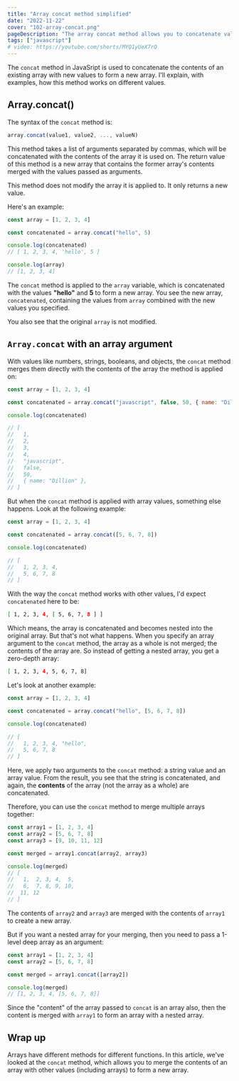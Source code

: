 ```yaml
---
title: "Array concat method simplified"
date: "2022-11-22"
cover: "102-array-concat.png"
pageDescription: "The array concat method allows you to concatenate values of an array with new values, to form a new array. Learn more in this article"
tags: ["javascript"]
# video: https://youtube.com/shorts/MYQ1yUeX7rQ
---
```


The `concat` method in JavaSript is used to concatenate the contents of an existing array with new values to form a new array. I'll explain, with examples, how this method works on different values.

## Array.concat()

The syntax of the `concat` method is:

```js
array.concat(value1, value2, ..., valueN)
```

This method takes a list of arguments separated by commas, which will be concatenated with the contents of the array it is used on. The return value of this method is a new array that contains the former array's contents merged with the values passed as arguments.

This method does not modify the array it is applied to. It only returns a new value.

Here's an example:

```js
const array = [1, 2, 3, 4]

const concatenated = array.concat("hello", 5)

console.log(concatenated)
// [ 1, 2, 3, 4, 'hello', 5 ]

console.log(array)
// [1, 2, 3, 4]
```

The `concat` method is applied to the `array` variable, which is concatenated with the values **"hello"** and **5** to form a new array. You see the new array, `concatenated`, containing the values from `array` combined with the new values you specified.

You also see that the original `array` is not modified.

## `Array.concat` with an array argument

With values like numbers, strings, booleans, and objects, the `concat` method merges them directly with the contents of the array the method is applied on:

```js
const array = [1, 2, 3, 4]

const concatenated = array.concat("javascript", false, 50, { name: "Dillion" })

console.log(concatenated)

// [
//   1,
//   2,
//   3,
//   4,
//   "javascript",
//   false,
//   50,
//   { name: "Dillion" },
// ]
```

But when the `concat` method is applied with array values, something else happens. Look at the following example:

```js
const array = [1, 2, 3, 4]

const concatenated = array.concat([5, 6, 7, 8])

console.log(concatenated)

// [
//   1, 2, 3, 4,
//   5, 6, 7, 8
// ]
```

With the way the `concat` method works with other values, I'd expect `concatenated` here to be:

```bash
[ 1, 2, 3, 4, [ 5, 6, 7, 8 ] ]
```

Which means, the array is concatenated and becomes nested into the original array. But that's not what happens. When you specify an array argument to the `concat` method, the array as a whole is not merged; the contents of the array are. So instead of getting a nested array, you get a zero-depth array:

```bash
[ 1, 2, 3, 4, 5, 6, 7, 8]
```

Let's look at another example:

```js
const array = [1, 2, 3, 4]

const concatenated = array.concat("hello", [5, 6, 7, 8])

console.log(concatenated)

// [
//   1, 2, 3, 4, "hello",
//   5, 6, 7, 8
// ]
```

Here, we apply two arguments to the `concat` method: a string value and an array value. From the result, you see that the string is concatenated, and again, the **contents** of the array (not the array as a whole) are concatenated.

Therefore, you can use the `concat` method to merge multiple arrays together:

```js
const array1 = [1, 2, 3, 4]
const array2 = [5, 6, 7, 8]
const array3 = [9, 10, 11, 12]

const merged = array1.concat(array2, array3)

console.log(merged)
// [
//   1,  2, 3, 4,  5,
//   6,  7, 8, 9, 10,
//  11, 12
// ]
```

The contents of `array2` and `array3` are merged with the contents of `array1` to create a new array.

But if you want a nested array for your merging, then you need to pass a 1-level deep array as an argument:

```js
const array1 = [1, 2, 3, 4]
const array2 = [5, 6, 7, 8]

const merged = array1.concat([array2])

console.log(merged)
// [1, 2, 3, 4, [5, 6, 7, 8]]
```

Since the "content" of the array passed to `concat` is an array also, then the content is merged with `array1` to form an array with a nested array.

## Wrap up

Arrays have different methods for different functions. In this article, we've looked at the `concat` method, which allows you to merge the contents of an array with other values (including arrays) to form a new array.
